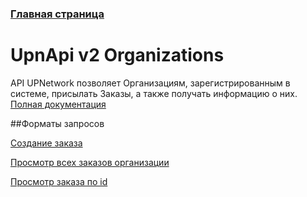 ### [Главная страница](https://github.com/upnetwork/api-docs/blob/master/README.md)

# UpnApi v2 Organizations

API UPNetwork позволяет Организациям, зарегистрированным в системе, присылать Заказы, а также получать информацию о них. 
[Полная документация](https://docs.google.com/document/d/1xE-wZtBT1adfYj6WNsrLV7j7yL0SKvge5dgQTRxSDUU/edit?usp=sharing)

##Форматы запросов

[Создание заказа](https://github.com/upnetwork/api-docs/blob/master/docs/organization/v2/create.md)

[Просмотр всех заказов организации](https://github.com/upnetwork/api-docs/blob/master/docs/organization/v2/index.md)

[Просмотр заказа по id](https://github.com/upnetwork/api-docs/blob/master/docs/organization/v2/show.md)

